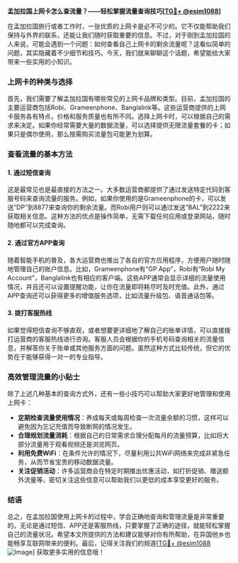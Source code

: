 **孟加拉国上网卡怎么查流量？——轻松掌握流量查询技巧[[TG💪+ @esim1088](https://t.me/s/esim1088)]**

在孟加拉国旅行或者工作时，一张优质的上网卡是必不可少的。它不仅能帮助我们保持与外界的联系，还能让我们随时获取重要的信息。不过，对于刚到孟加拉国的人来说，可能会遇到一个问题：如何查看自己上网卡的剩余流量呢？这看似简单的问题，其实隐藏着不少细节和技巧。今天，我们就来聊聊这个话题，希望能给大家带来一些实用的小知识。

### 上网卡的种类与选择

首先，我们需要了解孟加拉国有哪些常见的上网卡品牌和类型。目前，孟加拉国的主要运营商包括Robi、Grameenphone、Banglalink等。这些运营商提供的上网卡服务各有特点，价格和服务质量也有所不同。选择上网卡时，可以根据自己的需求来决定。如果你经常需要大量的数据流量，可以选择提供无限流量套餐的卡；如果只是偶尔使用，那么按需购买流量包可能更为划算。

### 查看流量的基本方法

#### 1. **通过短信查询**
这是最常见也是最直接的方法之一。大多数运营商都提供了通过发送特定代码到客服号码来查询流量的服务。例如，如果你使用的是Grameenphone的卡，可以发送“DP”到8877来查询你的剩余流量。而Robi用户则可以通过发送“BAL”到2222来获取相关信息。这种方法的优点是操作简单，无需下载任何应用或登录网站，随时随地都可以完成查询。

#### 2. **通过官方APP查询**
随着智能手机的普及，各大运营商也推出了各自的官方应用程序，方便用户随时随地管理自己的账户信息。比如，Grameenphone有“GP App”，Robi有“Robi My Account”，Banglalink也有相应的客户端。这些APP通常会显示详细的流量使用情况，并且还可以设置提醒功能，让你在流量即将耗尽时及时充值。此外，通过APP查询还可以获得更多的增值服务选项，比如流量升级包、语音通话包等。

#### 3. **拨打客服热线**
如果觉得短信查询不够直观，或者想要更详细地了解自己的账单详情，可以直接拨打运营商的客服热线进行咨询。客服人员会根据你的手机号码查询相关的流量信息，并解答你关于账单或其他服务方面的问题。虽然这种方式比较传统，但它的优势在于能够获得一对一的专业指导。

### 高效管理流量的小贴士

除了上述几种基本的查询方式外，还有一些小技巧可以帮助大家更好地管理和使用上网卡：

- **定期检查流量使用情况**：养成每天或每周检查一次流量余额的习惯，这样可以避免因为忘记充值而导致断网的情况发生。
- **合理规划流量消耗**：根据自己的日常需求合理分配每月的流量预算，比如将大部分流量用于观看视频还是浏览网页。
- **利用免费WiFi**：在条件允许的情况下，尽量利用公共WiFi网络来完成非紧急任务，从而节省宝贵的移动数据流量。
- **关注促销活动**：许多运营商会在特定时期推出优惠活动，如打折促销、赠送额外流量等，密切关注这些信息可以帮助我们以更低的成本享受更好的服务。

### 结语

总之，在孟加拉国使用上网卡的过程中，学会正确地查询和管理流量是非常重要的。无论是通过短信、APP还是客服热线，只要掌握了正确的途径，就能轻松掌握自己的流量状况。希望本文所提供的方法和建议能够对你有所帮助，在异国他乡也能畅享互联网带来的便利。最后，记得关注我们的频道[[TG💪+ @esim1088](https://t.me/s/esim1088) ![Image](https://i.postimg.cc/4NQfJmqS/Snipaste-2025-05-13-00-14-12.png)] 获取更多实用的信息哦！